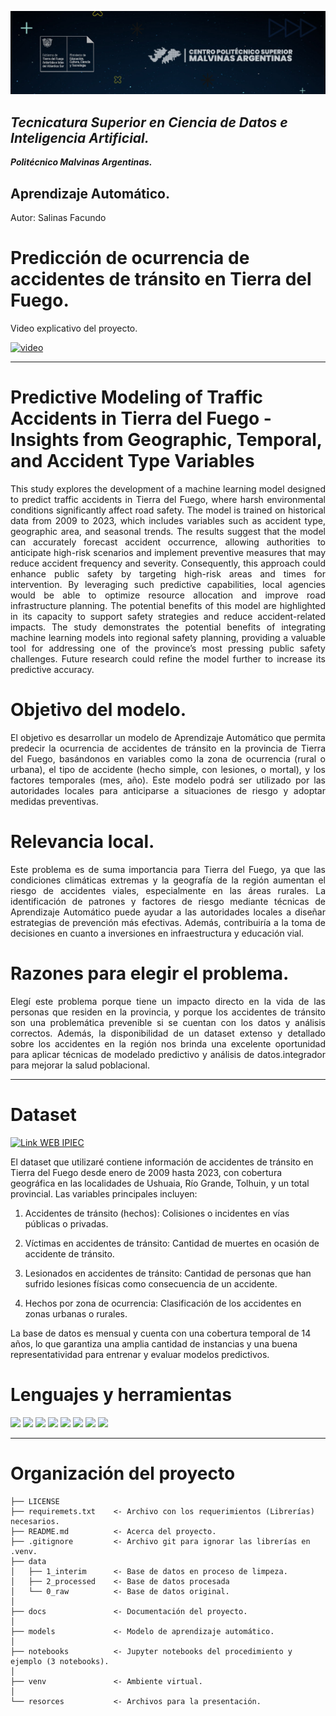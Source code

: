 <p align="center">
    <img src="resources\Img\Encabezado.jpg"></img>
</p>

## *Tecnicatura Superior en Ciencia de Datos e Inteligencia Artificial.*
***Politécnico Malvinas Argentinas.***


## Aprendizaje Automático.
Autor: Salinas Facundo

# **Predicción de ocurrencia de accidentes de tránsito en Tierra del Fuego.**

Video explicativo del proyecto.
<p align="left">
    <a href="https://1drv.ms/v/s!AmapDvNaA28hhqUCf72tKI4toVVE1w?e=wvcQ1n">
    <img src="https://img.shields.io/badge/VIDEO-%20blue?style=for-the-badge&logo=icloud&logoColor=blue&logoSize=auto&label=OneDrive&labelColor=gray" alt="video" />
    </a>
</p>

---
# **Predictive Modeling of Traffic Accidents in Tierra del Fuego** - Insights from Geographic, Temporal, and Accident Type Variables

<p align="justify">
This study explores the development of a machine learning model designed to predict traffic accidents in Tierra del Fuego, where harsh environmental conditions significantly affect road safety. The model is trained on historical data from 2009 to 2023, which includes variables such as accident type, geographic area, and seasonal trends. The results suggest that the model can accurately forecast accident occurrence, allowing authorities to anticipate high-risk scenarios and implement preventive measures that may reduce accident frequency and severity. Consequently, this approach could enhance public safety by targeting high-risk areas and times for intervention. By leveraging such predictive capabilities, local agencies would be able to optimize resource allocation and improve road infrastructure planning. The potential benefits of this model are highlighted in its capacity to support safety strategies and reduce accident-related impacts. The study demonstrates the potential benefits of integrating machine learning models into regional safety planning, providing a valuable tool for addressing one of the province’s most pressing public safety challenges. Future research could refine the model further to increase its predictive accuracy.
</p>

# Objetivo del modelo.
<p align="justify">
El objetivo es desarrollar un modelo de Aprendizaje Automático que permita predecir la ocurrencia de accidentes de tránsito en la provincia de Tierra del Fuego, basándonos en variables como la zona de ocurrencia (rural o urbana), el tipo de accidente (hecho simple, con lesiones, o mortal), y los factores temporales (mes, año). Este modelo podrá ser utilizado por las autoridades locales para anticiparse a situaciones de riesgo y adoptar medidas preventivas.
</p>

# Relevancia local.
<p align="justify">
Este problema es de suma importancia para Tierra del Fuego, ya que las condiciones climáticas extremas y la geografía de la región aumentan el riesgo de accidentes viales, especialmente en las áreas rurales. La identificación de patrones y factores de riesgo mediante técnicas de Aprendizaje Automático puede ayudar a las autoridades locales a diseñar estrategias de prevención más efectivas. Además, contribuiría a la toma de decisiones en cuanto a inversiones en infraestructura y educación vial.
</p>

# Razones para elegir el problema.
<p align="justify">
Elegí este problema porque tiene un impacto directo en la vida de las personas que residen en la provincia, y porque los accidentes de tránsito son una problemática prevenible si se cuentan con los datos y análisis correctos. Además, la disponibilidad de un dataset extenso y detallado sobre los accidentes en la región nos brinda una excelente oportunidad para aplicar técnicas de modelado predictivo y análisis de datos.integrador para mejorar la salud poblacional.
</p>

---

# Dataset
<p align="left">
    <a href="https://ipiec.tierradelfuego.gob.ar">
    <img src="https://img.shields.io/badge/Link_WEB_IPIEC-FFA500?style=for-the-badge&logo=Google-chrome&logoColor=white" alt="Link WEB IPIEC" />
  </a>
</p>

El dataset que utilizaré contiene información de accidentes de tránsito en Tierra del Fuego desde enero de 2009 hasta 2023, con cobertura geográfica en las localidades de Ushuaia, Río Grande, Tolhuin, y un total provincial. Las variables principales incluyen:

1. Accidentes de tránsito (hechos): Colisiones o incidentes en vías públicas o privadas.

2. Víctimas en accidentes de tránsito: Cantidad de muertes en ocasión de accidente de tránsito.

3. Lesionados en accidentes de tránsito: Cantidad de personas que han sufrido lesiones físicas como consecuencia de un accidente.

4. Hechos por zona de ocurrencia: Clasificación de los accidentes en zonas urbanas o rurales.

La base de datos es mensual y cuenta con una cobertura temporal de 14 años, lo que garantiza una amplia cantidad de instancias y una buena representatividad para entrenar y evaluar modelos predictivos.

# Lenguajes y herramientas
<div id="header" align="left">
<img src="https://img.shields.io/badge/Cookiecutter-D4AA00?style=for-the-badge&logo=Cookiecutter&logoColor=white" />
</a>
<img src="https://img.shields.io/badge/Jupyter-F37626.svg?&style=for-the-badge&logo=Jupyter&logoColor=white" />
</a>
<img src="https://img.shields.io/badge/GitHub-100000?style=for-the-badge&logo=github&logoColor=white" />
</a>
<img src="https://img.shields.io/badge/GIT-E44C30?style=for-the-badge&logo=git&logoColor=white" />
</a>
<img src="https://img.shields.io/badge/Python-FFD43B?style=for-the-badge&logo=python&logoColor=blue" />
</a>
<img src="https://img.shields.io/badge/Microsoft_Excel_CSV-217346?style=for-the-badge&logo=microsoft-excel&logoColor=white" />
</a> 
<img src="https://img.shields.io/badge/machine learning-F7931E?style=for-the-badge&logo=scikit-learn&logoColor=white" />
</a>
<img src="https://img.shields.io/badge/VSCode-0078D4?style=for-the-badge&logo=visual%20studio%20code&logoColor=white" />
</a> 
</div>

---

# Organización del proyecto

    ├── LICENSE
    ├── requiremets.txt    <- Archivo con los requerimientos (Librerías) necesarios.
    ├── README.md          <- Acerca del proyecto.
    ├── .gitignore         <- Archivo git para ignorar las librerías en .venv.
    ├── data
    │   ├── 1_interim      <- Base de datos en proceso de limpeza.
    │   ├── 2_processed    <- Base de datos procesada
    │   └── 0_raw          <- Base de datos original.
    │
    ├── docs               <- Documentación del proyecto.
    │
    ├── models             <- Modelo de aprendizaje automático.
    │
    ├── notebooks          <- Jupyter notebooks del procedimiento y ejemplo (3 notebooks).
    │
    ├── venv               <- Ambiente virtual.
    │
    └── resorces           <- Archivos para la presentación.
